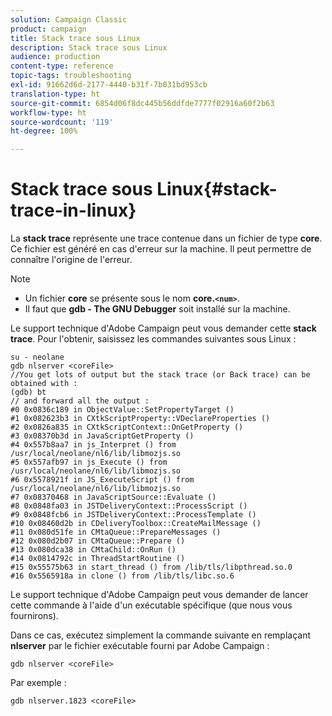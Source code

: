 ```yaml
---
solution: Campaign Classic
product: campaign
title: Stack trace sous Linux
description: Stack trace sous Linux
audience: production
content-type: reference
topic-tags: troubleshooting
exl-id: 91662d6d-2177-4440-b31f-7b031bd953cb
translation-type: ht
source-git-commit: 6854d06f8dc445b56ddfde7777f02916a60f2b63
workflow-type: ht
source-wordcount: '119'
ht-degree: 100%

---
```


# Stack trace sous Linux{#stack-trace-in-linux}

La **stack trace** représente une trace contenue dans un fichier de type **core**. Ce fichier est généré en cas d&#39;erreur sur la machine. Il peut permettre de connaître l&#39;origine de l&#39;erreur.

>[!NOTE]
>
>* Un fichier **core** se présente sous le nom **core.`<num>`**.
>* Il faut que **gdb - The GNU Debugger** soit installé sur la machine.
>



Le support technique d&#39;Adobe Campaign peut vous demander cette **stack trace**. Pour l&#39;obtenir, saisissez les commandes suivantes sous Linux :

```
su - neolane
gdb nlserver <coreFile>
//You get lots of output but the stack trace (or Back trace) can be obtained with : 
(gdb) bt
// and forward all the output : 
#0 0x0836c189 in ObjectValue::SetPropertyTarget ()
#1 0x082623b3 in CXtkScriptProperty::VDeclareProperties ()
#2 0x0826a835 in CXtkScriptContext::OnGetProperty ()
#3 0x08370b3d in JavaScriptGetProperty ()
#4 0x557b8aa7 in js_Interpret () from /usr/local/neolane/nl6/lib/libmozjs.so
#5 0x557afb97 in js_Execute () from /usr/local/neolane/nl6/lib/libmozjs.so
#6 0x5578921f in JS_ExecuteScript () from /usr/local/neolane/nl6/lib/libmozjs.so
#7 0x08370468 in JavaScriptSource::Evaluate ()
#8 0x0848fa03 in JSTDeliveryContext::ProcessScript ()
#9 0x0848fcb6 in JSTDeliveryContext::ProcessTemplate ()
#10 0x08460d2b in CDeliveryToolbox::CreateMailMessage ()
#11 0x080d51fe in CMtaQueue::PrepareMessages ()
#12 0x080d2b07 in CMtaQueue::Prepare ()
#13 0x080dca38 in CMtaChild::OnRun ()
#14 0x0814792c in ThreadStartRoutine ()
#15 0x55575b63 in start_thread () from /lib/tls/libpthread.so.0
#16 0x5565918a in clone () from /lib/tls/libc.so.6
```

Le support technique d&#39;Adobe Campaign peut vous demander de lancer cette commande à l&#39;aide d&#39;un exécutable spécifique (que nous vous fournirons).

Dans ce cas, exécutez simplement la commande suivante en remplaçant **nlserver** par le fichier exécutable fourni par Adobe Campaign :

```
gdb nlserver <coreFile>
```

Par exemple :

```
gdb nlserver.1823 <coreFile>
```
